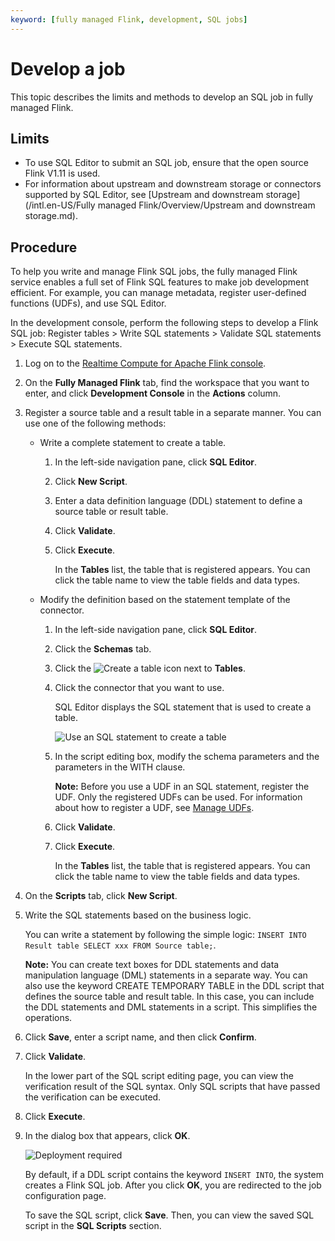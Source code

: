 ```yaml
---
keyword: [fully managed Flink, development, SQL jobs]
---
```


# Develop a job

This topic describes the limits and methods to develop an SQL job in fully managed Flink.

## Limits

-   To use SQL Editor to submit an SQL job, ensure that the open source Flink V1.11 is used.
-   For information about upstream and downstream storage or connectors supported by SQL Editor, see [Upstream and downstream storage](/intl.en-US/Fully managed Flink/Overview/Upstream and downstream storage.md).

## Procedure

To help you write and manage Flink SQL jobs, the fully managed Flink service enables a full set of Flink SQL features to make job development efficient. For example, you can manage metadata, register user-defined functions \(UDFs\), and use SQL Editor.

In the development console, perform the following steps to develop a Flink SQL job: Register tables \> Write SQL statements \> Validate SQL statements \> Execute SQL statements.

1.  Log on to the [Realtime Compute for Apache Flink console](https://realtime-compute.console.aliyun.com/regions/cn-shanghai).

2.  On the **Fully Managed Flink** tab, find the workspace that you want to enter, and click **Development Console** in the **Actions** column.

3.  Register a source table and a result table in a separate manner. You can use one of the following methods:

    -   Write a complete statement to create a table.
        1.  In the left-side navigation pane, click **SQL Editor**.
        2.  Click **New Script**.
        3.  Enter a data definition language \(DDL\) statement to define a source table or result table.
        4.  Click **Validate**.
        5.  Click **Execute**.

            In the **Tables** list, the table that is registered appears. You can click the table name to view the table fields and data types.

    -   Modify the definition based on the statement template of the connector.
        1.  In the left-side navigation pane, click **SQL Editor**.
        2.  Click the **Schemas** tab.
        3.  Click the ![Create a table](https://static-aliyun-doc.oss-accelerate.aliyuncs.com/assets/img/en-US/8297614161/p133649.png) icon next to **Tables**.
        4.  Click the connector that you want to use.

            SQL Editor displays the SQL statement that is used to create a table.

            ![Use an SQL statement to create a table](https://static-aliyun-doc.oss-accelerate.aliyuncs.com/assets/img/en-US/7596604161/p133654.png)

        5.  In the script editing box, modify the schema parameters and the parameters in the WITH clause.

            **Note:** Before you use a UDF in an SQL statement, register the UDF. Only the registered UDFs can be used. For information about how to register a UDF, see [Manage UDFs]().

        6.  Click **Validate**.
        7.  Click **Execute**.

            In the **Tables** list, the table that is registered appears. You can click the table name to view the table fields and data types.

4.  On the **Scripts** tab, click **New Script**.

5.  Write the SQL statements based on the business logic.

    You can write a statement by following the simple logic: `INSERT INTO Result table SELECT xxx FROM Source table;`.

    **Note:** You can create text boxes for DDL statements and data manipulation language \(DML\) statements in a separate way. You can also use the keyword CREATE TEMPORARY TABLE in the DDL script that defines the source table and result table. In this case, you can include the DDL statements and DML statements in a script. This simplifies the operations.

6.  Click **Save**, enter a script name, and then click **Confirm**.

7.  Click **Validate**.

    In the lower part of the SQL script editing page, you can view the verification result of the SQL syntax. Only SQL scripts that have passed the verification can be executed.

8.  Click **Execute**.

9.  In the dialog box that appears, click **OK**.

    ![Deployment required](https://static-aliyun-doc.oss-accelerate.aliyuncs.com/assets/img/en-US/7596604161/p133808.png)

    By default, if a DDL script contains the keyword `INSERT INTO`, the system creates a Flink SQL job. After you click **OK**, you are redirected to the job configuration page.

    To save the SQL script, click **Save**. Then, you can view the saved SQL script in the **SQL Scripts** section.


